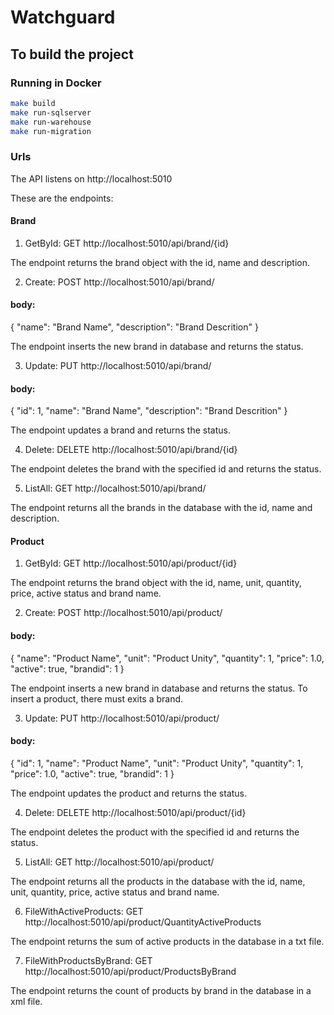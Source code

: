 # Watchguard
## To build the project
### Running in Docker

```bash
make build 
make run-sqlserver
make run-warehouse
make run-migration
```
### Urls
The API listens on http://localhost:5010

These are the endpoints:

#### Brand
1. GetById: GET http://localhost:5010/api/brand/{id} 

The endpoint returns the brand object with the id, name and description.


2. Create: POST http://localhost:5010/api/brand/

#### body: 
{
  "name": "Brand Name",
  "description": "Brand Descrition"
}

The endpoint inserts the new brand in database and returns the status.


3. Update: PUT http://localhost:5010/api/brand/

#### body: 
{
  "id": 1,
  "name": "Brand Name",
  "description": "Brand Descrition"
}

The endpoint updates a brand and returns the status.


4. Delete: DELETE http://localhost:5010/api/brand/{id}

The endpoint deletes the brand with the specified id and returns the status.


5. ListAll: GET http://localhost:5010/api/brand/

The endpoint returns all the brands in the database with the id, name and description.


#### Product
1. GetById: GET http://localhost:5010/api/product/{id} 

The endpoint returns the brand object with the id, name, unit, quantity, price, active status and brand name.


2. Create: POST http://localhost:5010/api/product/

#### body: 
{
  "name": "Product Name",
  "unit": "Product Unity",
  "quantity": 1,
  "price": 1.0,
  "active": true,
  "brandid": 1
}

The endpoint inserts a new brand in database and returns the status. To insert a product, there must exits a brand.

3. Update: PUT http://localhost:5010/api/product/

#### body: 
{
  "id": 1,
  "name": "Product Name",
  "unit": "Product Unity",
  "quantity": 1,
  "price": 1.0,
  "active": true,
  "brandid": 1
}

The endpoint updates the product and returns the status.


4. Delete: DELETE http://localhost:5010/api/product/{id}

The endpoint deletes the product with the specified id and returns the status.


5. ListAll: GET http://localhost:5010/api/product/

The endpoint returns all the products in the database with the id, name, unit, quantity, price, active status and brand name.


6. FileWithActiveProducts: GET http://localhost:5010/api/product/QuantityActiveProducts

The endpoint returns the sum of active products in the database in a txt file.


7. FileWithProductsByBrand: GET http://localhost:5010/api/product/ProductsByBrand

The endpoint returns the count of products by brand in the database in a xml file.
